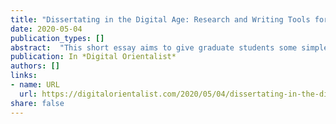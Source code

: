 ```yaml
---
title: "Dissertating in the Digital Age: Research and Writing Tools for Organization and Productivity"
date: 2020-05-04
publication_types: []
abstract:  "This short essay aims to give graduate students some simple but effective strategies about the digital tools that I have found helpful to organize my work and time."
publication: In *Digital Orientalist*
authors: []
links:
- name: URL
  url: https://digitalorientalist.com/2020/05/04/dissertating-in-the-digital-age-research-and-writing-tools-for-organization-and-productivity/
share: false
---
```

